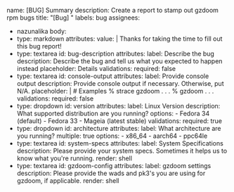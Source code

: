 name: [BUG] Summary
description: Create a report to stamp out gzdoom rpm bugs
title: "[Bug] "
labels: bug
assignees:
  - nazunalika
body:
  - type: markdown
    attributes:
      value: |
        Thanks for taking the time to fill out this bug report!
  - type: textarea
    id: bug-description
    attributes:
      label: Describe the bug
      description: Describe the bug and tell us what you expected to happen instead
      placeholder: Details
    validations:
      required: false
  - type: textarea
    id: console-output
    attributes:
      label: Provide console output
      description: Provide console output if necessary. Otherwise, put N/A.
      placeholder: |
        # Examples
        % strace gzdoom
        . . .
        % gzdoom
        . . .
    validations:
      required: false
  - type: dropdown
    id: version
    attributes:
      label: Linux Version
      description: What supported distribution are you running?
      options:
        - Fedora 34 (default)
        - Fedora 33
        - Mageia (latest stable)
    validations:
      required: true
  - type: dropdown
    id: architecture
    attributes:
      label: What architecture are you running?
      multiple: true
      options:
        - x86_64
        - aarch64
        - ppc64le
  - type: textarea
    id: system-specs
    attributes:
      label: System Specifications
      description: Please provide your system specs. Sometimes it helps us to know what you're running.
      render: shell
  - type: textarea
    id: gzdoom-config
    attributes:
      label: gzdoom settings
      description: Please provide the wads and pk3's you are using for gzdoom, if applicable.
      render: shell
